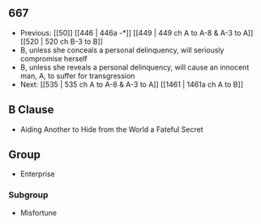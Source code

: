 ## 667
- Previous: [[50]] [[446 | 446a -*]] [[449 | 449 ch A to A-8 &amp; A-3 to A]] [[520 | 520 ch B-3 to B]] 
- B, unless she conceals a personal delinquency, will seriously compromise herself
- B, unless she reveals a personal delinquency, will cause an innocent man, A, to suffer for transgression
- Next: [[535 | 535 ch A to A-8 &amp; A-3 to A]] [[1461 | 1461a ch A to B]] 

## B Clause
- Aiding Another to Hide from the World a Fateful Secret

## Group
- Enterprise

### Subgroup
- Misfortune

